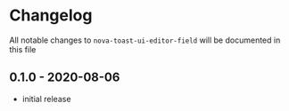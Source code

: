 # Changelog

All notable changes to `nova-toast-ui-editor-field` will be documented in this file

## 0.1.0 - 2020-08-06

- initial release
